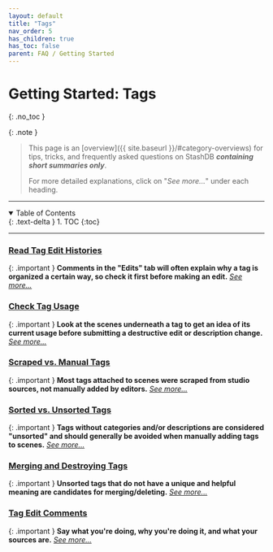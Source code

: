 ```yaml
---
layout: default
title: "Tags"
nav_order: 5
has_children: true
has_toc: false
parent: FAQ / Getting Started
---
```


# Getting Started: Tags
{: .no_toc }

{: .note }
>
> This page is an [overview]({{ site.baseurl }}/#category-overviews) for tips, tricks, and frequently asked questions on StashDB ***containing short summaries only***.
> 
> For more detailed explanations, click on "*See more...*" under each heading.

***

<details open markdown="block">
  <summary>
    Table of Contents
  </summary>
  {: .text-delta }
1. TOC
{:toc}
</details>

***

### [Read Tag Edit Histories](read-tag-edit-histories)

{: .important }
**Comments in the "Edits" tab will often explain why a tag is organized a certain way, so check it first before making an edit.** *[See more...](read-tag-edit-histories)*


### [Check Tag Usage](check-tag-usage)

{: .important }
**Look at the scenes underneath a tag to get an idea of its current usage before submitting a destructive edit or description change.** *[See more...](check-tag-usage)*


### [Scraped vs. Manual Tags](scraped-vs-manual-tags)

{: .important }
**Most tags attached to scenes were scraped from studio sources, not manually added by editors.** *[See more...](scraped-vs-manual-tags)*


### [Sorted vs. Unsorted Tags](sorted-vs-unsorted-tags)

{: .important }
**Tags without categories and/or descriptions are considered "unsorted" and should generally be avoided when manually adding tags to scenes.** *[See more...](sorted-vs-unsorted-tags)*


### [Merging and Destroying Tags](merging-and-destroying-tags)

{: .important }
**Unsorted tags that do not have a unique and helpful meaning are candidates for merging/deleting.** *[See more...](merging-and-destroying-tags)*


### [Tag Edit Comments](tag-edit-comments)

{: .important }
**Say what you're doing, why you're doing it, and what your sources are.** *[See more...](tag-edit-comments)*
